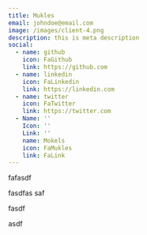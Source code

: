 ```yaml
---
title: Mukles
email: johndoe@email.com
image: /images/client-4.png
description: this is meta description
social:
  - name: github
    icon: FaGithub
    link: https://github.com
  - name: linkedin
    icon: FaLinkedin
    link: https://linkedin.com
  - name: twitter
    icon: FaTwitter
    link: https://twitter.com
  - Name: ''
    Icon: ''
    Link: ''
    name: Mokels
    icon: FaMukles
    link: FaLink
---
```

fafasdf

fasdfas saf

fasdf

asdf
